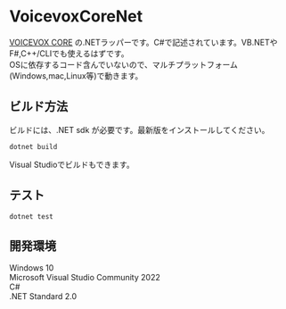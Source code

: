 # VoicevoxCoreNet
[VOICEVOX CORE](https://github.com/VOICEVOX/voicevox_core) の.NETラッパーです。C#で記述されています。VB.NETやF#,C++/CLIでも使えるはずです。  
OSに依存するコード含んでいないので、マルチプラットフォーム(Windows,mac,Linux等)で動きます。

## ビルド方法
ビルドには、.NET sdk が必要です。最新版をインストールしてください。

```
dotnet build
```

Visual Studioでビルドもできます。

## テスト
```
dotnet test
```

## 開発環境
Windows 10  
Microsoft Visual Studio Community 2022  
C#  
.NET Standard 2.0
